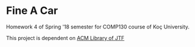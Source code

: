 # Fine A Car
Homework 4 of Spring '18 semester for COMP130 course of Koç University.

This project is dependent on [ACM Library of JTF](https://cs.stanford.edu/people/eroberts/jtf/ "JTF Homepage")
